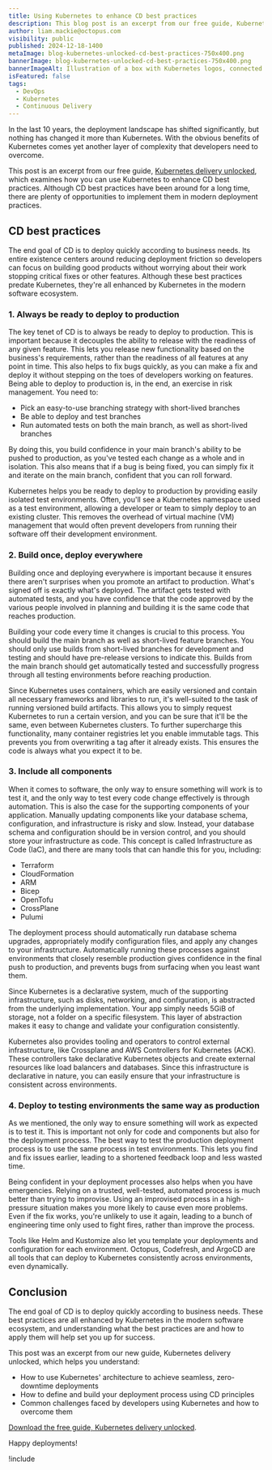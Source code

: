 ```yaml
---
title: Using Kubernetes to enhance CD best practices
description: This blog post is an excerpt from our free guide, Kubernetes delivery unlocked, which examines how you can use Kubernetes to enhance CD best practices.
author: liam.mackie@octopus.com
visibility: public
published: 2024-12-18-1400
metaImage: blog-kubernetes-unlocked-cd-best-practices-750x400.png
bannerImage: blog-kubernetes-unlocked-cd-best-practices-750x400.png
bannerImageAlt: Illustration of a box with Kubernetes logos, connected via a line to a screen displaying a ticked checklist of best practices, against a dark blue gradient background.
isFeatured: false
tags: 
  - DevOps
  - Kubernetes
  - Continuous Delivery
---
```


In the last 10 years, the deployment landscape has shifted significantly, but nothing has changed it more than Kubernetes. With the obvious benefits of Kubernetes comes yet another layer of complexity that developers need to overcome.

This post is an excerpt from our free guide, [Kubernetes delivery unlocked](https://oc.to/k8s-delivery-unlocked-excerpts-blog), which examines how you can use Kubernetes to enhance CD best practices. Although CD best practices have been around for a long time, there are plenty of opportunities to implement them in modern deployment practices. 

## CD best practices

The end goal of CD is to deploy quickly according to business needs. Its entire existence centers around reducing deployment friction so developers can focus on building good products without worrying about their work stopping critical fixes or other features. Although these best practices predate Kubernetes, they're all enhanced by Kubernetes in the modern software ecosystem.

### 1. Always be ready to deploy to production

The key tenet of CD is to always be ready to deploy to production. This is important because it decouples the ability to release with the readiness of any given feature. This lets you release new functionality based on the business's requirements, rather than the readiness of all features at any point in time. This also helps to fix bugs quickly, as you can make a fix and deploy it without stepping on the toes of developers working on features. Being able to deploy to production is, in the end, an exercise in risk management. You need to:

- Pick an easy-to-use branching strategy with short-lived branches
- Be able to deploy and test branches
- Run automated tests on both the main branch, as well as short-lived branches

By doing this, you build confidence in your main branch's ability to be pushed to production, as you've tested each change as a whole and in isolation. This also means that if a bug is being fixed, you can simply fix it and iterate on the main branch, confident that you can roll forward.

Kubernetes helps you be ready to deploy to production by providing easily isolated test environments. Often, you'll see a Kubernetes namespace used as a test environment, allowing a developer or team to simply deploy to an existing cluster. This removes the overhead of virtual machine (VM) management that would often prevent developers from running their software off their development environment.

### 2. Build once, deploy everywhere

Building once and deploying everywhere is important because it ensures there aren't surprises when you promote an artifact to production. What's signed off is exactly what's deployed. The artifact gets tested with automated tests, and you have confidence that the code approved by the various people involved in planning and building it is the same code that reaches production.

Building your code every time it changes is crucial to this process. You should build the main branch as well as short-lived feature branches. You should only use builds from short-lived branches for development and testing and should have pre-release versions to indicate this. Builds from the main branch should get automatically tested and successfully progress through all testing environments before reaching production.

Since Kubernetes uses containers, which are easily versioned and contain all necessary frameworks and libraries to run, it's well-suited to the task of running versioned build artifacts. This allows you to simply request Kubernetes to run a certain version, and you can be sure that it'll be the same, even between Kubernetes clusters. To further supercharge this functionality, many container registries let you enable immutable tags. This prevents you from overwriting a tag after it already exists. This ensures the code is always what you expect it to be.

### 3. Include all components

When it comes to software, the only way to ensure something will work is to test it, and the only way to test every code change effectively is through automation. This is also the case for the supporting components of your application. Manually updating components like your database schema, configuration, and infrastructure is risky and slow. Instead, your database schema and configuration should be in version control, and you should store your infrastructure as code. This concept is called Infrastructure as Code (IaC), and there are many tools that can handle this for you, including:

- Terraform
- CloudFormation
- ARM
- Bicep
- OpenTofu
- CrossPlane
- Pulumi

The deployment process should automatically run database schema upgrades, appropriately modify configuration files, and apply any changes to your infrastructure. Automatically running these processes against environments that closely resemble production gives confidence in the final push to production, and prevents bugs from surfacing when you least want them.

Since Kubernetes is a declarative system, much of the supporting infrastructure, such as disks, networking, and configuration, is abstracted from the underlying implementation. Your app simply needs 5GiB of storage, not a folder on a specific filesystem. This layer of abstraction makes it easy to change and validate your configuration consistently.

Kubernetes also provides tooling and operators to control external infrastructure, like Crossplane and AWS Controllers for Kubernetes (ACK). These controllers take declarative Kubernetes objects and create external resources like load balancers and databases. Since this infrastructure is declarative in nature, you can easily ensure that your infrastructure is consistent across environments.

### 4. Deploy to testing environments the same way as production

As we mentioned, the only way to ensure something will work as expected is to test it. This is important not only for code and components but also for the deployment process. The best way to test the production deployment process is to use the same process in test environments. This lets you find and fix issues earlier, leading to a shortened feedback loop and less wasted time.

Being confident in your deployment processes also helps when you have emergencies. Relying on a trusted, well-tested, automated process is much better than trying to improvise. Using an improvised process in a high-pressure situation makes you more likely to cause even more problems. Even if the fix works, you're unlikely to use it again, leading to a bunch of engineering time only used to fight fires, rather than improve the process.

Tools like Helm and Kustomize also let you template your deployments and configuration for each environment. Octopus, Codefresh, and ArgoCD are all tools that can deploy to Kubernetes consistently across environments, even dynamically.

## Conclusion 

The end goal of CD is to deploy quickly according to business needs. These best practices are all enhanced by Kubernetes in the modern software ecosystem, and understanding what the best practices are and how to apply them will help set you up for success. 

This post was an excerpt from our new guide, Kubernetes delivery unlocked, which helps you understand:

- How to use Kubernetes' architecture to achieve seamless, zero-downtime deployments
- How to define and build your deployment process using CD principles
- Common challenges faced by developers using Kubernetes and how to overcome them

[Download the free guide, Kubernetes delivery unlocked](https://oc.to/k8s-delivery-unlocked-excerpts-blog).

Happy deployments! 

!include <related-content>
